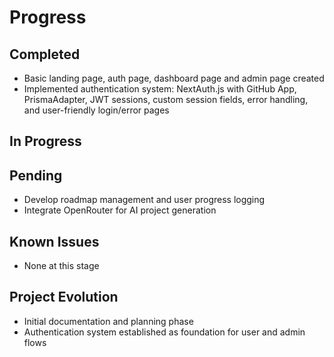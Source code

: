 # Progress

## Completed
- Basic landing page, auth page, dashboard page and admin page created
- Implemented authentication system: NextAuth.js with GitHub App, PrismaAdapter, JWT sessions, custom session fields, error handling, and user-friendly login/error pages

## In Progress

## Pending
- Develop roadmap management and user progress logging
- Integrate OpenRouter for AI project generation

## Known Issues
- None at this stage

## Project Evolution
- Initial documentation and planning phase
- Authentication system established as foundation for user and admin flows
